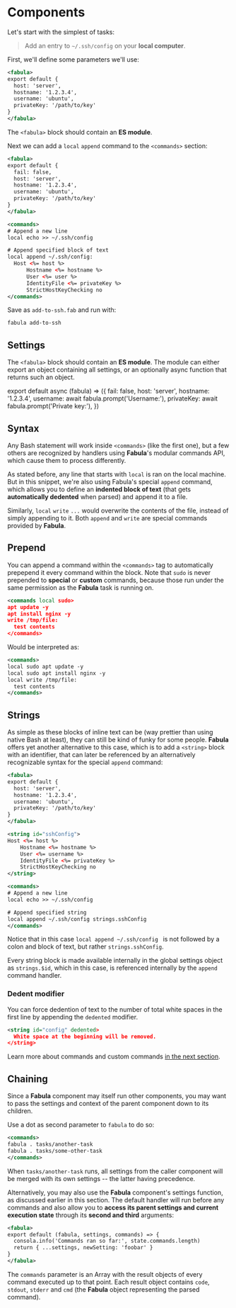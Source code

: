 # Components

Let's start with the simplest of tasks:

> Add an entry to `~/.ssh/config` on your **local computer**. 

First, we'll define some parameters we'll use:

```xml
<fabula>
export default {
  host: 'server',
  hostname: '1.2.3.4',
  username: 'ubuntu',
  privateKey: '/path/to/key'
}
</fabula>
```

The `<fabula>` block should contain an **ES module**.

Next we can add a `local` `append` command to the `<commands>` section:

```xml
<fabula>
export default {
  fail: false,
  host: 'server',
  hostname: '1.2.3.4',
  username: 'ubuntu',
  privateKey: '/path/to/key'
}
</fabula>

<commands>
# Append a new line
local echo >> ~/.ssh/config

# Append specified block of text
local append ~/.ssh/config:
  Host <%= host %>
      Hostname <%= hostname %>
      User <%= user %>
      IdentityFile <%= privateKey %>
      StrictHostKeyChecking no
</commands>
```

Save as `add-to-ssh.fab` and run with:

```sh
fabula add-to-ssh
```

## Settings

The `<fabula>` block should contain an **ES module**. The 
module can either export an object containing all settings, or an 
optionally async function that returns such an object.

<fabula>
export default async (fabula) => ({
  fail: false,
  host: 'server',
  hostname: '1.2.3.4',
  username: await fabula.prompt('Username:'),
  privateKey: await fabula.prompt('Private key:'),
})
</fabula>

## Syntax

Any Bash statement will work inside `<commands>` (like the first one), but a 
few others are recognized by handlers using **Fabula**'s modular commands API, 
which cause them to process differently. 

As stated before, any line that starts with `local` is ran on the local 
machine. But in this snippet, we're also using Fabula's special `append` command, 
which allows you to define an **indented block of text** (that gets 
**automatically dedented** when parsed) and append it to a file. 

Similarly, `local` `write` `...` would overwrite the contents of the 
file, instead of simply appending to it. Both `append` and `write` are special
commands provided by **Fabula**.

## Prepend

You can append a command within the `<commands>` tag to automatically prepepend 
it every command within the block. Note that `sudo` is never prepended to 
**special** or **custom** commands, because those run under the same permission
as the **Fabula** task is running on.

```xml
<commands local sudo>
apt update -y
apt install nginx -y
write /tmp/file:
  test contents
</commands>
```

Would be interpreted as:

```xml
<commands>
local sudo apt update -y
local sudo apt install nginx -y
local write /tmp/file:
  test contents
</commands>
```

## Strings

As simple as these blocks of inline text can be (way 
prettier than using native Bash at least), they can still be kind of funky for 
some people. **Fabula** offers yet another alternative to this case, which is 
to add a `<string>` block with an identifier, that can later be referenced by
an alternatively recognizable syntax for the special `append` command:

```xml
<fabula>
export default {
  host: 'server',
  hostname: '1.2.3.4',
  username: 'ubuntu',
  privateKey: '/path/to/key'
}
</fabula>

<string id="sshConfig">
Host <%= host %>
    Hostname <%= hostname %>
    User <%= username %>
    IdentityFile <%= privateKey %>
    StrictHostKeyChecking no
</string>

<commands>
# Append a new line
local echo >> ~/.ssh/config

# Append specified string
local append ~/.ssh/config strings.sshConfig
</commands>
```

Notice that in this case `local append ~/.ssh/config ` is not followed by a 
colon and block of text, but rather `strings.sshConfig`. 

Every string block is made available internally in the global settings object 
as `strings.$id`, which in this case, is referenced internally by the 
`append` command handler.

### Dedent modifier

You can force dedention of text to the number of total white spaces in the first line by appending the `dedented` modifier.

```xml  
<string id="config" dedented>
  White space at the beginning will be removed.
</string>
```

Learn more about commands and custom commands [in the next section](/commands.html).

## Chaining

Since a **Fabula** component may itself run other components, you may want to 
pass the settings and context of the parent component down to its children.

Use a dot as second parameter to `fabula` to do so:

```xml
<commands>
fabula . tasks/another-task
fabula . tasks/some-other-task
</commands>
```

When `tasks/another-task` runs, all settings from the caller component will be
merged with its own settings -- the latter having precedence. 

Alternatively, you may also use the **Fabula** component's settings function, 
as discussed earlier in this section. The default handler will run before any commands and also allow you to **access its parent settings and current 
execution state** through its **second and third** arguments:

```xml
<fabula>
export default (fabula, settings, commands) => {
  consola.info('Commands ran so far:', state.commands.length)
  return { ...settings, newSetting: 'foobar' }
}
</fabula>
```

The `commands` parameter is an Array with the result objects of every command
executed up to that point. Each result object contains `code`, `stdout`, 
`stderr` and `cmd` (the **Fabula** object representing the parsed command).
